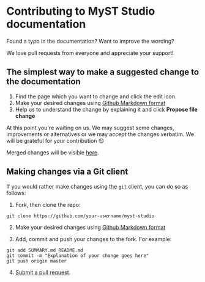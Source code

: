 # Contributing to MyST Studio documentation

Found a typo in the documentation? Want to improve the wording? 

We love pull requests from everyone and appreciate your support! 

## The simplest way to make a suggested change to the documentation

1. Find the page which you want to change and click the edit icon.
2. Make your desired changes using [Github Markdown format](https://guides.github.com/features/mastering-markdown/)
3. Help us to understand the change by explaining it and click **Propose file change**

At this point you're waiting on us.
We may suggest some changes, improvements or alternatives or we may accept the changes verbatim.
We will be grateful for your contribution :heart_eyes:

Merged changes will be visible [here][myst-docs].

[myst-docs]: https://docs.rubiconred.com/myst-studio/

## Making changes via a Git client

If you would rather make changes using the `git` client, you can do so as follows:

1. Fork, then clone the repo:
```
git clone https://github.com/your-username/myst-studio
```
2. Make your desired changes using [Github Markdown format](https://guides.github.com/features/mastering-markdown/)

3. Add, commit and push your changes to the fork. For example:
```
git add SUMMARY.md README.md
git commit -m "Explanation of your change goes here"
git push origin master
```
4. [Submit a pull request][pr].

[pr]: https://github.com/rubiconred/myst-studio/compare/
